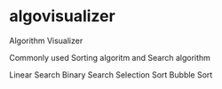 # algovisualizer
Algorithm Visualizer

Commonly used Sorting algoritm and Search algorithm

Linear Search
Binary Search
Selection Sort
Bubble Sort

